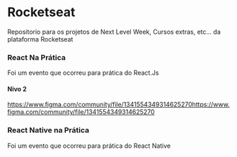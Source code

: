 # Rocketseat

Repositorio para os projetos de Next Level Week, Cursos extras, etc... da plataforma Rocketseat

### React Na Prática

Foi um evento que ocorreu para prática do React.Js

#### Nivo 2

https://www.figma.com/community/file/1341554349314625270https://www.figma.com/community/file/1341554349314625270

### React Native na Prática

Foi um evento que ocorreu para prática do React Native
